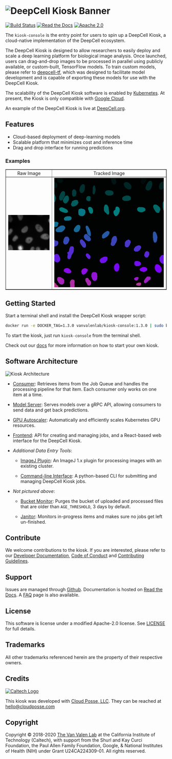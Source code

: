 # ![DeepCell Kiosk Banner](https://raw.githubusercontent.com/vanvalenlab/kiosk-console/master/docs/images/DeepCell_Kiosk_Banner.png)

[![Build Status](https://travis-ci.com/vanvalenlab/kiosk-console.svg?branch=master)](https://travis-ci.com/vanvalenlab/kiosk-console)
[![Read the Docs](https://readthedocs.org/projects/deepcell-kiosk/badge/?version=master)](https://deepcell-kiosk.readthedocs.io/en/master/?badge=master)
[![Apache 2.0](https://img.shields.io/badge/License-Apache%202.0-blue.svg)](https://github.com/vanvalenlab/kiosk-console/blob/master/LICENSE)

The `kiosk-console` is the entry point for users to spin up a DeepCell Kiosk, a cloud-native implementation of the DeepCell ecosystem.

The DeepCell Kiosk is designed to allow researchers to easily deploy and scale a deep learning platform for biological image analysis. Once launched, users can drag-and-drop images to be processed in parallel using publicly available, or custom-built, TensorFlow models. To train custom models, please refer to [deepcell-tf](https://github.com/vanvalenlab/deepcell-tf), which was designed to facilitate model development and is capable of exporting these models for use with the DeepCell Kiosk.

The scalability of the DeepCell Kiosk software is enabled by [Kubernetes](https://kubernetes.io/). At present, the Kiosk is only compatible with [Google Cloud](https://cloud.google.com/).

An example of the DeepCell Kiosk is live at [DeepCell.org](https://deepcell.org).

## Features

- Cloud-based deployment of deep-learning models
- Scalable platform that minimizes cost and inference time
- Drag and drop interface for running predictions

### Examples

<table width="700" border="1" cellpadding="5">

<tr>
<td align="center" valign="center">
Raw Image
</td>

<td align="center" valign="center">
Tracked Image
</td>
</tr>

<tr>
<td align="center" valign="center">
<img src="https://raw.githubusercontent.com/vanvalenlab/deepcell-tf/master/docs/images/raw.gif" alt="Raw Image" />
</td>

<td align="center" valign="center">
<img src="https://raw.githubusercontent.com/vanvalenlab/deepcell-tf/master/docs/images/tracked.gif" alt="Tracked Image" />
</td>
</tr>

</table>

## Getting Started

Start a terminal shell and install the DeepCell Kiosk wrapper script:

```bash
docker run -e DOCKER_TAG=1.3.0 vanvalenlab/kiosk-console:1.3.0 | sudo bash
```

To start the kiosk, just run `kiosk-console` from the terminal shell.

Check out our [docs](https://deepcell-kiosk.readthedocs.io/en/master/GETTING_STARTED.html) for more information on how to start your own kiosk.

## Software Architecture

![Kiosk Architecture](https://raw.githubusercontent.com/vanvalenlab/kiosk-console/master/docs/images/Kiosk_Architecture.png)

- [Consumer](https://github.com/vanvalenlab/kiosk-redis-consumer): Retrieves items from the Job Queue and handles the processing pipeline for that item. Each consumer only works on one item at a time.

- [Model Server](https://github.com/vanvalenlab/kiosk-tf-serving): Serves models over a gRPC API, allowing consumers to send data and get back predictions.

- [GPU Autoscaler](https://github.com/vanvalenlab/kiosk-autoscaler): Automatically and efficiently scales Kubernetes GPU resources.

- [Frontend](https://github.com/vanvalenlab/kiosk-frontend): API for creating and managing jobs, and a React-based web interface for the DeepCell Kiosk.

- _Additional Data Entry Tools_:

  - [ImageJ Plugin](https://github.com/vanvalenlab/kiosk-imageJ-plugin): An ImageJ 1.x plugin for processing images with an existing cluster.

  - [Command-line Interface](https://github.com/vanvalenlab/kiosk-client): A python-based CLI for submitting and managing DeepCell Kiosk jobs.

- _Not pictured above_:

  - [Bucket Monitor](https://github.com/vanvalenlab/kiosk-bucket-monitor): Purges the bucket of uploaded and processed files that are older than `AGE_THRESHOLD`, 3 days by default.

  - [Janitor](https://github.com/vanvalenlab/kiosk-redis-janitor): Monitors in-progress items and makes sure no jobs get left un-finished.

## Contribute

We welcome contributions to the kiosk. If you are interested, please refer to our [Developer Documentation](https://deepcell-kiosk.readthedocs.io/en/master/DEVELOPER.html), [Code of Conduct](https://github.com/vanvalenlab/kiosk-console/blob/master/CODE_OF_CONDUCT.md) and [Contributing Guidelines](https://github.com/vanvalenlab/kiosk-console/blob/master/CONTRIBUTING.md).

## Support

Issues are managed through [Github](https://github.com/vanvalenlab/kiosk-console/issues).
Documentation is hosted on [Read the Docs](https://deepcell-kiosk.readthedocs.io/en/master).
A [FAQ](http://www.deepcell.org/faq) page is also available.

## License

This software is license under a modified Apache-2.0 license. See [LICENSE](https://github.com/vanvalenlab/kiosk-console/blob/master/LICENSE) for full details.

## Trademarks

All other trademarks referenced herein are the property of their respective owners.

## Credits

[![Caltech Logo](https://upload.wikimedia.org/wikipedia/commons/7/75/Caltech_Logo.svg)](http://www.vanvalen.caltech.edu/)

This kiosk was developed with [Cloud Posse, LLC](https://cloudposse.com). They can be reached at <hello@cloudposse.com>

## Copyright

Copyright © 2018-2020 [The Van Valen Lab](http://www.vanvalen.caltech.edu/) at the California Institute of Technology (Caltech), with support from the Shurl and Kay Curci Foundation, the Paul Allen Family Foundation, Google, & National Institutes of Health (NIH) under Grant U24CA224309-01.
All rights reserved.
